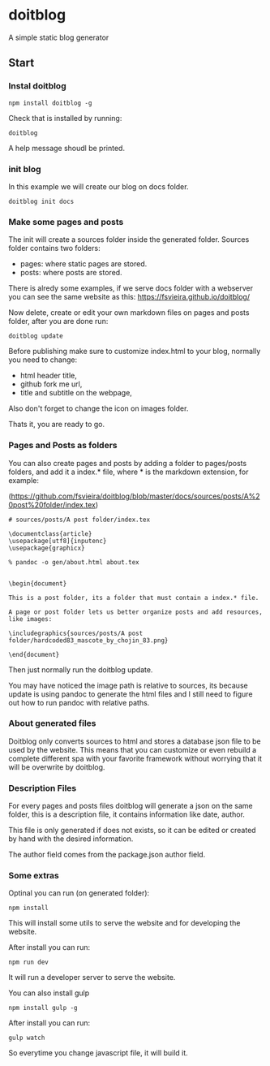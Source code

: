 # doitblog
A simple static blog generator

## Start

### Instal doitblog

```
npm install doitblog -g
```

Check that is installed by running:

```
doitblog
```

A help message shoudl be printed.

### init blog

In this example we will create our blog on docs folder.

```
doitblog init docs
```

### Make some pages and posts

The init will create a sources folder inside the generated folder. Sources folder contains two 
folders:

* pages: where static pages are stored.
* posts: where posts are stored.

There is alredy some examples, if we serve docs folder with a webserver you can see the same website as this: https://fsvieira.github.io/doitblog/

Now delete, create or edit your own markdown files on pages and posts folder, after you are done run:

```
doitblog update
```

Before publishing make sure to customize index.html to your blog, normally you need to change:

* html header title,
* github fork me url,
* title and subtitle on the webpage,

Also don't forget to change the icon on images folder.

Thats it, you are ready to go.

### Pages and Posts as folders

You can also create pages and posts by adding a folder to pages/posts folders, and add it a index.* file, 
where * is the markdown extension, for example:

(https://github.com/fsvieira/doitblog/blob/master/docs/sources/posts/A%20post%20folder/index.tex)
```
# sources/posts/A post folder/index.tex

\documentclass{article}
\usepackage[utf8]{inputenc}
\usepackage{graphicx}

% pandoc -o gen/about.html about.tex


\begin{document}

This is a post folder, its a folder that must contain a index.* file.

A page or post folder lets us better organize posts and add resources, like images:

\includegraphics{sources/posts/A post folder/hardcoded83_mascote_by_chojin_83.png}

\end{document}

```

Then just normally run the doitblog update.
 
You may have noticed the image path is relative to sources, its because update is using pandoc to 
generate the html files and I still need to figure out how to run pandoc with relative paths.

### About generated files

Doitblog only converts sources to html and stores a database json file to be used by the website. This means 
that you can customize or even rebuild a complete different spa with your favorite framework without worrying that it will be 
overwrite by doitblog.

### Description Files

For every pages and posts files doitblog will generate a json on the same folder, this is a description file, it contains information like date, author.

This file is only generated if does not exists, so it can be edited or created by hand with the desired information.

The author field comes from the package.json author field.


### Some extras

Optinal you can run (on generated folder):

```
npm install
```

This will install some utils to serve the website and for developing the website.

After install you can run:

```
npm run dev
```
It will run a developer server to serve the website.

You can also install gulp
```
npm install gulp -g
```

After install you can run:
```
gulp watch
```

So everytime you change javascript file, it will build it. 








 
